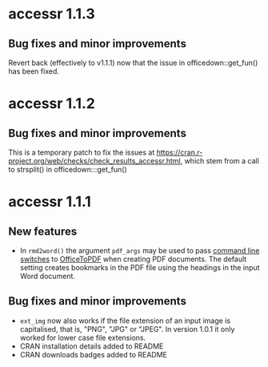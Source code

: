 # accessr 1.1.3

## Bug fixes and minor improvements

Revert back (effectively to v1.1.1) now that the issue in officedown::get_fun() has been fixed.

# accessr 1.1.2

## Bug fixes and minor improvements

This is a temporary patch to fix the issues at https://cran.r-project.org/web/checks/check_results_accessr.html, which stem from a call to strsplit() in officedown:::get_fun()

# accessr 1.1.1

## New features

* In `rmd2word()` the argument `pdf_args` may be used to pass [command line switches](https://github.com/cognidox/OfficeToPDF?tab=readme-ov-file#command-line-switches) to [OfficeToPDF](https://github.com/cognidox/OfficeToPDF) when creating PDF documents. The default setting creates bookmarks in the PDF file using the headings in the input Word document.

## Bug fixes and minor improvements

* `ext_img` now also works if the file extension of an input image is capitalised, that is, "PNG", "JPG" or "JPEG". In version 1.0.1 it only worked for lower case file extensions.
* CRAN installation details added to README
* CRAN downloads badges added to README
